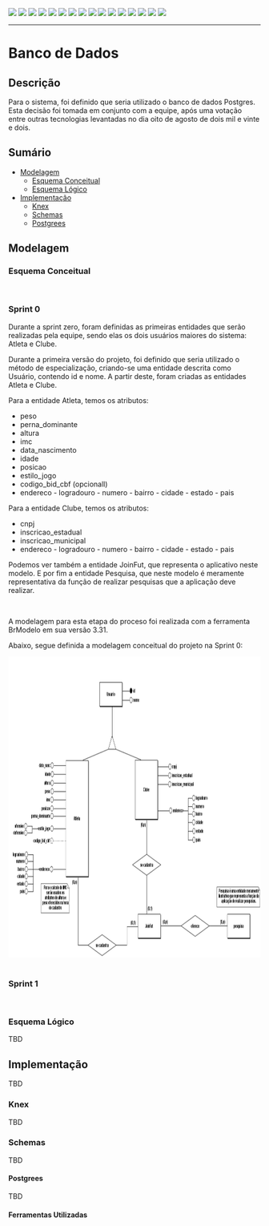[![](https://img.shields.io/badge/P%C3%A1gina%20Inicial-323330?style=for-the-badge)](home)
[![](https://img.shields.io/badge/Processos-323330?style=for-the-badge)](processo)
[![](https://img.shields.io/badge/Design/Mockups-323330?style=for-the-badge)](design_mockups)
[![](https://img.shields.io/badge/Instala%C3%A7%C3%A3o-323330?style=for-the-badge)](Instalação)
[![](https://img.shields.io/badge/Escopo%20e%20Cronograma-323330?style=for-the-badge)](escopo)
[![](https://img.shields.io/badge/Arquitetura-323330?style=for-the-badge)](arquitetura)
[![](https://img.shields.io/badge/Configura%C3%A7%C3%A3o-323330?style=for-the-badge)](configuracao)
[![](https://img.shields.io/badge/Utiliza%C3%A7%C3%A3o-323330?style=for-the-badge)](utilizacao)
[![](https://img.shields.io/badge/C%C3%B3digo-323330?style=for-the-badge)](codigo)
[![](https://img.shields.io/badge/Banco%20de%20dados-FF4500?style=for-the-badge)](banco_dados)
[![](https://img.shields.io/badge/Qualidade-323330?style=for-the-badge)](qualidade)
[![](https://img.shields.io/badge/Markdown-323330?style=for-the-badge)](markdown)
[![](https://img.shields.io/badge/ger%C3%AAncia-323330?style=for-the-badge)](gerencia)
[![](https://img.shields.io/badge/squads-323330?style=for-the-badge)](squads)
[![](https://img.shields.io/badge/retrospectivas-323330?style=for-the-badge)](Retro)
[![](https://img.shields.io/badge/estudos-323330?style=for-the-badge)](estudos)

---

# Banco de Dados

## Descrição

Para o sistema, foi definido que seria utilizado o banco de dados Postgres. Esta decisão foi tomada em conjunto com a equipe, após uma votação entre outras tecnologias levantadas no dia oito de agosto de dois mil e vinte e dois.

## Sumário

- [Modelagem](#modelagem)
  - [Esquema Conceitual](#esquema-conceitual)
  - [Esquema Lógico](#esquema-lógico)
- [Implementação](#implementação)
  - [Knex](#knex)
  - [Schemas](#schemas)
  - [Postgrees](#postgrees)

## Modelagem

### Esquema Conceitual

<br>

### Sprint 0


Durante a sprint zero, foram definidas as primeiras entidades que serão realizadas pela equipe, sendo elas os dois usuários maiores do sistema: Atleta e Clube.

Durante a primeira versão do projeto, foi definido que seria utilizado o método de especialização, criando-se uma entidade descrita como Usuário, contendo id e nome. A partir deste, foram criadas as entidades Atleta e Clube.

Para a entidade Atleta, temos os atributos:
- peso
- perna_dominante
- altura
- imc
- data_nascimento
- idade
- posicao
- estilo_jogo
- codigo_bid_cbf (opcionall)
- endereco
      - logradouro
      - numero
      - bairro
      - cidade
      - estado
      - pais

Para a entidade Clube, temos os atributos:
- cnpj
- inscricao_estadual
- inscricao_municipal
- endereco
      - logradouro
      - numero
      - bairro
      - cidade
      - estado
      - pais

Podemos ver também a entidade JoinFut, que representa o aplicativo neste modelo. E por fim a entidade Pesquisa, que neste modelo é meramente representativa da função de realizar pesquisas que a aplicação deve realizar.

<br>

A modelagem para esta etapa do proceso foi realizada com a ferramenta BrModelo em sua versão 3.31.

Abaixo, segue definida a modelagem conceitual do projeto na Sprint 0:

<center>
  <img src="resources\images\JoinFut_Conceitual.png" width="600" height="600">
</center>

<br>

### Sprint 1

<br>


### Esquema Lógico

TBD

## Implementação

TBD

### Knex

TBD

### Schemas

TBD

#### Postgrees

TBD

#### Ferramentas Utilizadas


